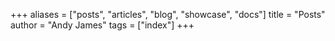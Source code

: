 +++
aliases = ["posts", "articles", "blog", "showcase", "docs"]
title = "Posts"
author = "Andy James"
tags = ["index"]
+++
